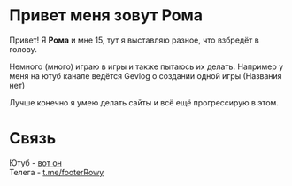 # Привет меня зовут Рома

Привет! Я **Рома** и мне 15, тут я выставляю разное, что взбредёт в голову.

Немного (много) играю в игры и также пытаюсь их делать. Например у меня на ютуб канале ведётся Gevlog о создании одной игры (Названия нет)

Лучше конечно я умею делать сайты и всё ещё прогрессирую в этом.

# Связь
Ютуб - [вот он](https://youtube.com/@rowyagz?si=snZhoFXSCOfiyWQf)<br>
Телега - [t.me/footerRowy](https://www.youtube.com/redirect?event=channel_description&redir_token=QUFFLUhqbjZsd25HeS1fRXV4TngxZFdoLUZSeVV2MnpaUXxBQ3Jtc0ttb3RvdnlaTmFZb283YXVkWEJ6Wmlkc2o1ZEJlRVdwRVFRZ1NKQ3F0c21hU0VqN3pYSTNKRlRidmZobC1DSEZReHViZUV2V0ZMOE9qa0pQQldlMXFzeTJfSWN4Tm1SeVg2SHBQbnAwS2REeGp4QjNhSQ&q=https%3A%2F%2Ft.me%2FfooterRowy)